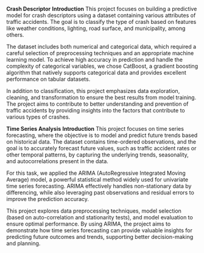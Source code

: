 **Crash Descriptor**
**Introduction**
This project focuses on building a predictive model for crash descriptors using a dataset containing various attributes of traffic accidents. The goal is to classify the type of crash based on features like weather conditions, lighting, road surface, and municipality, among others.

The dataset includes both numerical and categorical data, which required a careful selection of preprocessing techniques and an appropriate machine learning model. To achieve high accuracy in prediction and handle the complexity of categorical variables, we chose CatBoost, a gradient boosting algorithm that natively supports categorical data and provides excellent performance on tabular datasets.

In addition to classification, this project emphasizes data exploration, cleaning, and transformation to ensure the best results from model training. The project aims to contribute to better understanding and prevention of traffic accidents by providing insights into the factors that contribute to various types of crashes.

**Time Series Analysis**
**Introduction**
This project focuses on time series forecasting, where the objective is to model and predict future trends based on historical data. The dataset contains time-ordered observations, and the goal is to accurately forecast future values, such as traffic accident rates or other temporal patterns, by capturing the underlying trends, seasonality, and autocorrelations present in the data.

For this task, we applied the ARIMA (AutoRegressive Integrated Moving Average) model, a powerful statistical method widely used for univariate time series forecasting. ARIMA effectively handles non-stationary data by differencing, while also leveraging past observations and residual errors to improve the prediction accuracy.

This project explores data preprocessing techniques, model selection (based on auto-correlation and stationarity tests), and model evaluation to ensure optimal performance. By using ARIMA, the project aims to demonstrate how time series forecasting can provide valuable insights for predicting future outcomes and trends, supporting better decision-making and planning.
